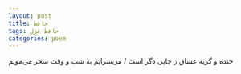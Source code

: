 ```yaml
---
layout: post
title: حافظ
tags: حافظ غزل
categories: poem
---
```


خنده و گریه عشاق ز جایی دگر است / می‌سرایم به شب و وقت سحر می‌مویم
